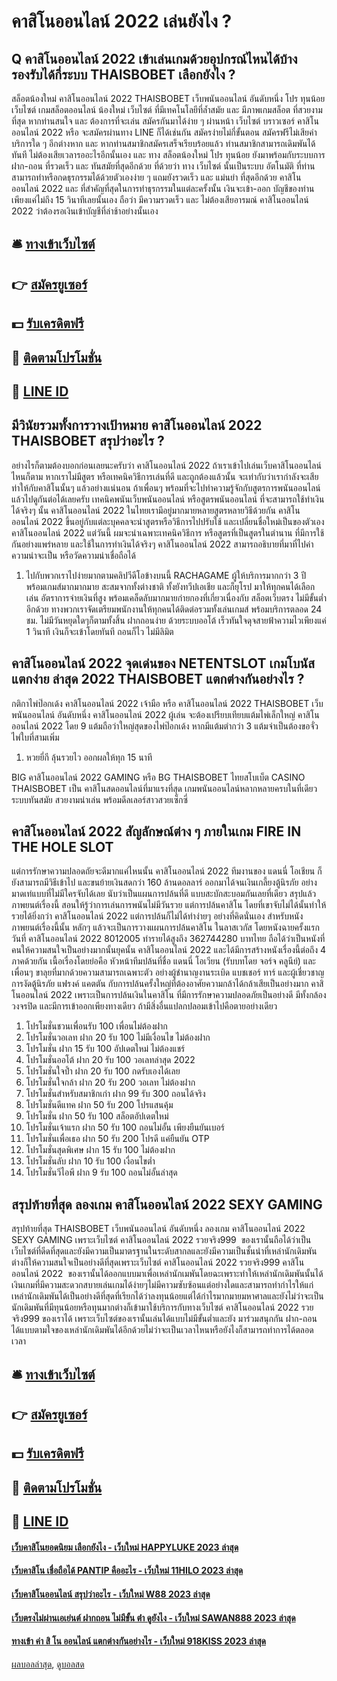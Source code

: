 # คาสิโนออนไลน์ 2022 เล่นยังไง ?
## Q คาสิโนออนไลน์ 2022 เข้าเล่นเกมด้วยอุปกรณ์ไหนได้บ้าง รองรับได้กี่ระบบ THAISBOBET เลือกยังไง ?
สล็อตน้องใหม่ คาสิโนออนไลน์ 2022 THAISBOBET เว็บพนันออนไลน์ อันดับหนึ่ง โปร ทุนน้อย เว็บไซต์ เกมสล็อตออนไลน์ น้องใหม่ เว็บไซต์ ที่มีเทคโนโลยีที่ล้ำสมัย และ มีภาพเกมสล็อต ที่สวยงามที่สุด หากท่านสนใจ และ ต้องการที่จะเล่น สมัครกันมาได้ง่าย ๆ ผ่านหน้า เว็บไซต์ บราวเซอร์ คาสิโนออนไลน์ 2022 หรือ จะสมัครผ่านทาง LINE ก็ได้เช่นกัน สมัครง่ายไม่กี่ขั้นตอน สมัครฟรีไม่เสียค่าบริการใด ๆ อีกต่างหาก และ หากท่านสมาชิกสมัครเสร็จเรียบร้อยแล้ว ท่านสมาชิกสามารถเดิมพันได้ทันที ไม่ต้องเสียเวลารออะไรอีกนั้นเอง และ ทาง สล็อตน้องใหม่ โปร ทุนน้อย ยังมาพร้อมกับระบบการฝาก-ถอน ที่รวดเร็ว และ ทันสมัยที่สุดอีกด้วย ที่ด้วยว่า ทาง เว็บไซต์ นั้นเป็นระบบ อัตโนมัติ ที่ท่านสามารถทำหรือกดธุรกรรมได้ด้วยตัวเองง่าย ๆ แถมยังรวดเร็ว และ แม่นยำ ที่สุดอีกด้วย คาสิโนออนไลน์ 2022 และ ที่สำคัญที่สุดในการทำธุรกรรมในแต่ละครั้งนั้น เงินจะเข้า-ออก บัญชีของท่านเพียงแค่ไม่ถึง 15 วินาทีเลยนั้นเอง ถือว่า มีความรวดเร็ว และ ไม่ต้องเสียอารมณ์ คาสิโนออนไลน์ 2022 ว่าต้องรอเงินเข้าบัญชีที่ล่าช้าอย่างนั้นเอง

## 🛎 [ทางเข้าเว็บไซต์](https://bit.ly/3SdLNi2)
## 👉 [สมัครยูเซอร์](https://bit.ly/3SdLNi2)
## 💵 [รับเครดิตฟรี](https://bit.ly/3dyRKHj)
## 👑 [ติดตามโปรโมชั่น](https://bit.ly/3dyRKHj)
## 📱 [LINE ID](https://bit.ly/3dyRKHj)

## มีวินัยรวมทั้งการวางเป้าหมาย คาสิโนออนไลน์ 2022 THAISBOBET สรุปว่าอะไร ?
อย่างไรก็ตามต้องบอกก่อนเลยนะครับว่า คาสิโนออนไลน์ 2022 ถ้าเราเข้าไปเล่นเว็บคาสิโนออนไลน์ไหนก็ตาม หากเราไม่มีสูตร หรือเทคนิควิธีการเล่นที่ดี และถูกต้องแล้วนั้น จะเท่ากับว่าเรากำลังจะเสียท่าให้กับคาสิโนนั้นๆ แล้วอย่างแน่นอน ถ้าเพื่อนๆ พร้อมที่จะไปทำความรู้จักกับสูตรการพนันออนไลน์แล้วไปดูกันต่อได้เลยครับ
เทคนิคพนันเว็บพนันออนไลน์ หรือสูตรพนันออนไลน์ ที่จะสามารถใช้ทำเงินได้จริงๆ นั้น คาสิโนออนไลน์ 2022 ในไทยเรามีอยู่มากมายหลายสูตรหลายวิธีด้วยกัน คาสิโนออนไลน์ 2022 ขึ้นอยู่กับแต่ละบุคคลจะนำสูตรหรือวิธีการไปปรับใช้ และเปลี่ยนชื่อใหม่เป็นของตัวเอง คาสิโนออนไลน์ 2022 แต่วันนี้ ผมจะนำเฉพาะเทคนิควิธีการ หรือสูตรที่เป็นสูตรในตำนาน ที่มีการใช้กันอย่างแพร่หลาย และใช้ในการทำเงินได้จริงๆ คาสิโนออนไลน์ 2022 สามารถอธิบายที่มาที่ไปค่าความน่าจะเป็น หรือวัดความน่าเชื่อถือได้
1. ไปกับพวกเราไปง่ายมากตามคลิปวีดีโอข้างบนนี้ RACHAGAME ผู้ให้บริการมากกว่า 3 ปี พร้อมเกมส์มากมากมาย สะสมจากทั้งต่างชาติ ทั้งยังทวีปเอเชีย และก็ยุโรป มาให้ทุกคนได้เลือกเล่น อัตราการจ่ายเงินที่สูง พร้อมเคล็ดลับมากมายก่ายกองที่เกี่ยวเนื่องกับ สล็อตเว็บตรง ไม่มีขั้นต่ำ อีกด้วย ทางพวกเราจัดเตรียมพนักงานให้ทุกคนได้ติดต่อรวมทั้งเล่นเกมส์ พร้อมบริการตลอด 24 ชม. ไม่มีวันหยุดใดๆก็ตามทั้งสิ้น ฝากถอนง่าย ด้วยระบบออโต้ เร็วทันใจดุจสายฟ้าความไวเพียงแค่ 1 วินาที เงินก็จะเข้าโดยทันที ถอนก็ไว ไม่มีลิมิต

## คาสิโนออนไลน์ 2022 จุดเด่นของ NETENTSLOT เกมโบนัสแตกง่าย ล่าสุด 2022 THAISBOBET แตกต่างกันอย่างไร ?
กติกาไพ่ป๊อกเด้ง คาสิโนออนไลน์ 2022 เจ้ามือ หรือ คาสิโนออนไลน์ 2022 THAISBOBET เว็บพนันออนไลน์ อันดับหนึ่ง คาสิโนออนไลน์ 2022 ผู้เล่น จะต้องเปรียบเทียบแต้มไพ่เล็กใหญ่ คาสิโนออนไลน์ 2022 โดย 9 แต้มถือว่าใหญ่สุดของไพ่ป๊อกเด้ง
หากมีแต้มตำกว่า 3 แต้มจำเป็นต้องขอจั่วไพ่ใบที่สามเพิ่ม
1. หวยยี่กี ลุ้นรวยไว ออกผลให้ทุก 15 นาที

BIG คาสิโนออนไลน์ 2022 GAMING หรือ BG THAISBOBET ไทยสโบเบ็ต CASINO THAISBOBET เป็น คาสิโนสดออนไลน์ที่มาแรงที่สุด เกมพนันออนไลน์หลากหลายครบในที่เดียว ระบบทันสมัย สวยงามน่าเล่น พร้อมดีลเลอร์สาวสวยเซ็กซี่

## คาสิโนออนไลน์ 2022 สัญลักษณ์ต่าง ๆ ภายในเกม FIRE IN THE HOLE SLOT
แต่การรักษาความปลอดถัยจะดีมากแค่ไหนนั้น คาสิโนออนไลน์ 2022 ทีมงานของ แดนนี่ โอเชียน ก็ยังสามารถมีวิธีเข้าไป และขนย้ายเงินสดกว่า 160 ล้านดอลลาร์ ออกมาได้จนเงินเกลี้ยงตู้นิรภัย อย่างมาดเท่แบบที่ไม่มีใครจับได้เลย นับว่าเป็นแผนการปล้นที่ดี แบบสะบักสะบอมกันเลยที่เดียว สรุปแล้วภาพยนต์เรื่องนี้ สอนให้รู้ว่าการเล่นการพนันไม่มีวันรวย แต่การปล้นคาสิโน โดยที่เขาจับไม่ได้นั้นทำให้รวยได้ยิ่งกว่า คาสิโนออนไลน์ 2022 แต่การปล้นก็ไม่ได้ทำง่ายๆ อย่างที่คิดนั่นเอง
สำหรับหนังภาพยนต์เรื่องนี้นั้น หลักๆ แล้วจะเป็นการวางแผนการปล้นคาสิโน ในลาสเวกัส โดยหนังฉายครั้งแรกวันที่ คาสิโนออนไลน์ 2022 8012005 ทำรายได้สูงถึง 362744280 บาทไทย ถือได้ว่าเป็นหนังที่คนให้ความสนใจเป็นอย่างมากนั้นยุคนั้น คาสิโนออนไลน์ 2022 และได้มีการสร้างหนังเรื่องนี้ต่อถึง 4 ภาคด้วยกัน
เนื้อเรื่องโดยย่อคือ หัวหน้าทีมปล้นที่ชื่อ แดนนี่ โอเวียน (รับบทโดย จอร์จ คลูนีย์) และเพื่อนๆ ขาลุยที่มากด้วยความสามารถเฉพาะตัว อย่างผู้ชำนาญงานระเบิด แบชเชอร์ ทาร์ และผู้เชี่ยวชาญการงัดตู้นิรภัย แฟรงค์ แคตตัน กับการปล้นครั้งใหญ่ที่ต้องอาศัยความกล้าได้กล้าเสียเป็นอย่างมาก คาสิโนออนไลน์ 2022 เพราะเป็นการปล้นเงินในคาสิโน ที่มีการรักษาความปลอดภัยเป็นอย่างดี มีทั้งกล้องวงจรปิด และมีการเข้าออกเพียงทางเดียว ถ้ามีสิ่งอื่นแปลกปลอมเข้าไปคือตายอย่างเดียว
1. โปรโมชั่นชวนเพื่อนรับ 100 เพื่อนไม่ต้องฝาก
2. โปรโมชั่นวอเลท ฝาก 20 รับ 100 ไม่มีเงื่อนไข ไม่ต้องฝาก
3. โปรโมชั่น ฝาก 15 รับ 100 อัปเดตใหม่ ไม่ต้องแชร์
4. โปรโมชั่นออโต้ ฝาก 20 รับ 100 วอเลทล่าสุด 2022
5. โปรโมชั่นใจป้ำ ฝาก 20 รับ 100 กดรับเองได้เลย
6. โปรโมชั่นใจกล้า ฝาก 20 รับ 200 วอเลท ไม่ต้องฝาก
7. โปรโมชั่นสำหรับสมาชิกเก่า ฝาก 99 รับ 300 ถอนได้จริง
8. โปรโมชั่นดีแทค ฝาก 50 รับ 200 โปรแสนคุ้ม
9. โปรโมชั่น ฝาก 50 รับ 100 สล็อตอัปเดตใหม่
10. โปรโมชั่นเจ้าแรก ฝาก 50 รับ 100 ถอนไม่อั้น เพียงยืนยันเบอร์
11. โปรโมชั่นเพื่อเธอ ฝาก 50 รับ 200 โปรดี แค่ยืนยัน OTP
12. โปรโมชั่นสุดพิเศษ ฝาก 15 รับ 100 ไม่ต้องฝาก
13. โปรโมชั่นลับ ฝาก 10 รับ 100 เงื่อนไขต่ำ
14. โปรโมชั่นวีไอพี ฝาก 9 รับ 100 ถอนไม่อั้นล่าสุด

## สรุปท้ายที่สุด ลองเกม คาสิโนออนไลน์ 2022 SEXY GAMING
สรุปท้ายที่สุด THAISBOBET เว็บพนันออนไลน์ อันดับหนึ่ง ลองเกม คาสิโนออนไลน์ 2022 SEXY GAMING เพราะเว็บไซต์ คาสิโนออนไลน์ 2022 รวยจริง999  ของเรานั้นถือได้ว่าเป็นเว็บไซต์ที่ดีดที่สุดและยังมีความเป็นมาตรฐานในระดับสากลและยังมีความเป็นชั้นนำที่เหล่านักเดิมพันต่างก็ให้ความสนใจเป็นอย่างดีที่สุดเพราะเว็บไซต์ คาสิโนออนไลน์ 2022 รวยจริง999 คาสิโนออนไลน์ 2022  ของเรานั้นได้ออกแบบมาเพื่อเหล่านักเมพันโดยฉะเพราะทำให้เหล่านักเดิมพันนั้นได้เงินเกมที่มีความสะดวกสบายเล่นเกมได้ง่ายๆไม่มีคาวมซับซ้อนแต่อย่างใดและสามารถทำกำไรให้แก่เหล่านักเดิมพันได้เป็นอย่างดีที่สุดที่เรียกได้ว่าลงทุนน้อยแต่ได้กำไรมากมายมหาศาลและยังไม่ว่าจะเป็นนักเดิมพันที่มีทุนน้อยหรือทุนมากต่างก็เข้ามาใช้บริการกับทางเว็บไซต์ คาสิโนออนไลน์ 2022 รวยจริง999 ของเราได้ เพราะเว็บไซต์ของเรานั้นเล่นได้แบบไม่มีขั้นต่ำและยัง มาร่วมสนุกกัน ฝาก-ถอน ได้แบบตามใจของเหล่านักเดิมพันได้อีกด้วยไม่ว่าจะเป็นเวลาไหนหรือยังไงก็สามารถทำการได้ตลอดเวลา

## 🛎 [ทางเข้าเว็บไซต์](https://bit.ly/3SdLNi2)
## 👉 [สมัครยูเซอร์](https://bit.ly/3SdLNi2)
## 💵 [รับเครดิตฟรี](https://bit.ly/3dyRKHj)
## 👑 [ติดตามโปรโมชั่น](https://bit.ly/3dyRKHj)
## 📱 [LINE ID](https://bit.ly/3dyRKHj)

#### [เว็บคาสิโนยอดนิยม เลือกยังไง - เว็บใหม่ HAPPYLUKE 2023 ล่าสุด](https://atom.io/themes/เว็บคาสิโนยอดนิยม%20เลือกยังไง%20-%20เว็บใหม่%20happyluke%202023%20ล่าสุด)
#### [เว็บคาสิโน เชื่อถือได้ PANTIP คืออะไร - เว็บใหม่ 11HILO 2023 ล่าสุด](https://atom.io/themes/เว็บคาสิโน%20เชื่อถือได้%20pantip%20คืออะไร%20-%20เว็บใหม่%2011hilo%202023%20ล่าสุด)
#### [เว็บคาสิโนออนไลน์ สรุปว่าอะไร - เว็บใหม่ W88 2023 ล่าสุด](https://atom.io/themes/เว็บคาสิโนออนไลน์%20สรุปว่าอะไร%20-%20เว็บใหม่%20w88%202023%20ล่าสุด)
#### [เว็บตรงไม่ผ่านเอเย่นต์ ฝากถอน ไม่มีขั้น ต่ํา ดูยังไง - เว็บใหม่ SAWAN888 2023 ล่าสุด](https://atom.io/themes/เว็บตรงไม่ผ่านเอเย่นต์%20ฝากถอน%20ไม่มีขั้น%20ต่ํา%20ดูยังไง%20-%20เว็บใหม่%20sawan888%202023%20ล่าสุด)
#### [ทางเข้า ค่า สิ โน ออนไลน์ แตกต่างกันอย่างไร - เว็บใหม่ 918KISS 2023 ล่าสุด](https://atom.io/themes/ทางเข้า%20ค่า%20สิ%20โน%20ออนไลน์%20แตกต่างกันอย่างไร%20-%20เว็บใหม่%20918kiss%202023%20ล่าสุด)

[ผลบอลล่าสุด](https://siamsport.tv "ผลบอลล่าสุด"), [ดูบอลสด](https://siamsport.tv/ดูบอลสด "ดูบอลสด")